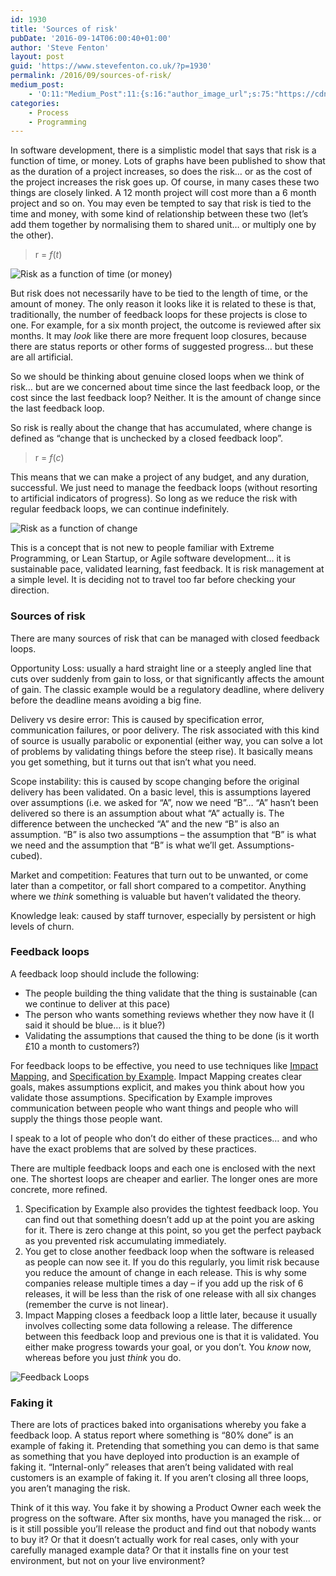 ```yaml
---
id: 1930
title: 'Sources of risk'
pubDate: '2016-09-14T06:00:40+01:00'
author: 'Steve Fenton'
layout: post
guid: 'https://www.stevefenton.co.uk/?p=1930'
permalink: /2016/09/sources-of-risk/
medium_post:
    - 'O:11:"Medium_Post":11:{s:16:"author_image_url";s:75:"https://cdn-images-1.medium.com/fit/c/400/400/1*eXkhfEuF41g5W_xnc_ydLA.jpeg";s:10:"author_url";s:38:"https://medium.com/@steve.fenton.co.uk";s:11:"byline_name";N;s:12:"byline_email";N;s:10:"cross_link";s:3:"yes";s:2:"id";s:12:"ba599421d0e2";s:21:"follower_notification";s:3:"yes";s:7:"license";s:19:"all-rights-reserved";s:14:"publication_id";s:2:"-1";s:6:"status";s:5:"draft";s:3:"url";s:51:"https://medium.com/@steve.fenton.co.uk/ba599421d0e2";}'
categories:
    - Process
    - Programming
---
```


In software development, there is a simplistic model that says that risk is a function of time, or money. Lots of graphs have been published to show that as the duration of a project increases, so does the risk… or as the cost of the project increases the risk goes up. Of course, in many cases these two things are closely linked. A 12 month project will cost more than a 6 month project and so on. You may even be tempted to say that risk is tied to the time and money, with some kind of relationship between these two (let’s add them together by normalising them to shared unit… or multiply one by the other).

> r = *f*(*t*)

![Risk as a function of time (or money)](https://www.stevefenton.co.uk/wp-content/uploads/2016/09/risk-function-time.jpg)

But risk does not necessarily have to be tied to the length of time, or the amount of money. The only reason it looks like it is related to these is that, traditionally, the number of feedback loops for these projects is close to one. For example, for a six month project, the outcome is reviewed after six months. It may *look* like there are more frequent loop closures, because there are status reports or other forms of suggested progress… but these are all artificial.

So we should be thinking about genuine closed loops when we think of risk… but are we concerned about time since the last feedback loop, or the cost since the last feedback loop? Neither. It is the amount of change since the last feedback loop.

So risk is really about the change that has accumulated, where change is defined as “change that is unchecked by a closed feedback loop”.

> r = *f*(*c*)

This means that we can make a project of any budget, and any duration, successful. We just need to manage the feedback loops (without resorting to artificial indicators of progress). So long as we reduce the risk with regular feedback loops, we can continue indefinitely.

![Risk as a function of change](https://www.stevefenton.co.uk/wp-content/uploads/2016/09/risk-function-change.jpg)

This is a concept that is not new to people familiar with Extreme Programming, or Lean Startup, or Agile software development… it is sustainable pace, validated learning, fast feedback. It is risk management at a simple level. It is deciding not to travel too far before checking your direction.

### Sources of risk

There are many sources of risk that can be managed with closed feedback loops.

Opportunity Loss: usually a hard straight line or a steeply angled line that cuts over suddenly from gain to loss, or that significantly affects the amount of gain. The classic example would be a regulatory deadline, where delivery before the deadline means avoiding a big fine.

Delivery vs desire error: This is caused by specification error, communication failures, or poor delivery. The risk associated with this kind of source is usually parabolic or exponential (either way, you can solve a lot of problems by validating things before the steep rise). It basically means you get something, but it turns out that isn’t what you need.

Scope instability: this is caused by scope changing before the original delivery has been validated. On a basic level, this is assumptions layered over assumptions (i.e. we asked for “A”, now we need “B”… “A” hasn’t been delivered so there is an assumption about what “A” actually is. The difference between the unchecked “A” and the new “B” is also an assumption. “B” is also two assumptions – the assumption that “B” is what we need and the assumption that “B” is what we’ll get. Assumptions-cubed).

Market and competition: Features that turn out to be unwanted, or come later than a competitor, or fall short compared to a competitor. Anything where we *think* something is valuable but haven’t validated the theory.

Knowledge leak: caused by staff turnover, especially by persistent or high levels of churn.

### Feedback loops

A feedback loop should include the following:

- The people building the thing validate that the thing is sustainable (can we continue to deliver at this pace)
- The person who wants something reviews whether they now have it (I said it should be blue… is it blue?)
- Validating the assumptions that caused the thing to be done (is it worth £10 a month to customers?)

For feedback loops to be effective, you need to use techniques like [Impact Mapping](https://www.impactmapping.org/), and [Specification by Example](https://www.thoughtworks.com/insights/blog/specification-example). Impact Mapping creates clear goals, makes assumptions explicit, and makes you think about how you validate those assumptions. Specification by Example improves communication between people who want things and people who will supply the things those people want.

I speak to a lot of people who don’t do either of these practices… and who have the exact problems that are solved by these practices.

There are multiple feedback loops and each one is enclosed with the next one. The shortest loops are cheaper and earlier. The longer ones are more concrete, more refined.

1. Specification by Example also provides the tightest feedback loop. You can find out that something doesn’t add up at the point you are asking for it. There is zero change at this point, so you get the perfect payback as you prevented risk accumulating immediately.
2. You get to close another feedback loop when the software is released as people can now see it. If you do this regularly, you limit risk because you reduce the amount of change in each release. This is why some companies release multiple times a day – if you add up the risk of 6 releases, it will be less than the risk of one release with all six changes (remember the curve is not linear).
3. Impact Mapping closes a feedback loop a little later, because it usually involves collecting some data following a release. The difference between this feedback loop and previous one is that it is validated. You either make progress towards your goal, or you don’t. You *know* now, whereas before you just *think* you do.

![Feedback Loops](https://www.stevefenton.co.uk/wp-content/uploads/2016/09/feedback-loops.jpg)

### Faking it

There are lots of practices baked into organisations whereby you fake a feedback loop. A status report where something is “80% done” is an example of faking it. Pretending that something you can demo is that same as something that you have deployed into production is an example of faking it. “Internal-only” releases that aren’t being validated with real customers is an example of faking it. If you aren’t closing all three loops, you aren’t managing the risk.

Think of it this way. You fake it by showing a Product Owner each week the progress on the software. After six months, have you managed the risk… or is it still possible you’ll release the product and find out that nobody wants to buy it? Or that it doesn’t actually work for real cases, only with your carefully managed example data? Or that it installs fine on your test environment, but not on your live environment?